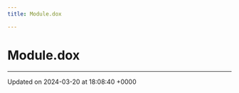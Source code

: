 ```yaml
---
title: Module.dox

---
```


# Module.dox








-------------------------------

Updated on 2024-03-20 at 18:08:40 +0000
